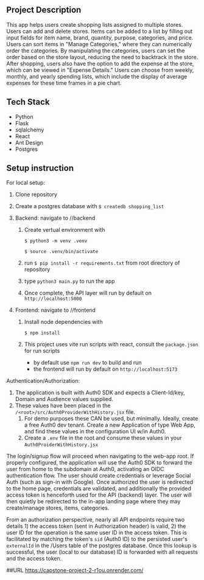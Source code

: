 ## Project Description

This app helps users create shopping lists assigned to multiple stores. Users can add and delete stores. Items can be added to a list by filling out input fields for item name, brand, quantity, purpose, categories, and price. Users can sort items in "Manage Categories," where they can numerically order the categories. By manipulating the categories, users can set the order based on the store layout, reducing the need to backtrack in the store. After shopping, users also have the option to add the expense at the store, which can be viewed in "Expense Details." Users can choose from weekly, monthly, and yearly spending lists, which include the display of average expenses for these time frames in a pie chart.

## Tech Stack

- Python
- Flask
- sqlalchemy
- React
- Ant Design
- Postgres

## Setup instruction

For local setup:

1. Clone repository
2. Create a postgres database with `$ createdb shopping_list `
3. Backend: navigate to /<root>/backend

   1. Create vertual environment with

      `$ python3 -m venv .venv`

      `$ source .venv/bin/activate`

   2. run `$ pip install -r requirements.txt` from root directory of repository
   3. type `python3 main.py` to run the app
   4. Once complete, the API layer will run by default on `http://localhost:5000`

4. Frontend: navigate to /<root>/frontend

   1. Install node dependencies with

      `$ npm install`

   2. This project uses vite run scripts with react, consult the `package.json` for run scripts
      - by default use `npm run dev` to build and run
      - the frontend will run by default on `http://localhost:5173`

Authentication/Authorization:

1. The application is built with Auth0 SDK and expects a Client-Id/key, Domain and Audience values supplied.
2. These values have been placed in the `/<root>/src/Auth0ProviderWithHistory.jsx` file.
   1. For demo purposes these CAN be used, but minimally. Ideally, create a free Auth0 dev tenant. Create a new Application of type Web App, and find these values in the configuration UI w/in Auth0.
   2. Create a `.env` file in the root and consume these values in your `Auth0ProiderWithHistory.jsx`

The login/signup flow will proceed when navigating to the web-app root. If properly configured, the application will use the Auth0 SDK to forward the user from home to the subdomain at Auth0, activating an OIDC authentication flow.
The user should create credentials or leverage Social Auth (such as sign-in with Google). Once authorized the user is redirected to the home page, credentials are validated, and additionally the provided access token is henceforth used for the API (backend) layer.
The user will then quietly be redirected to the in-app landing page where they may create/manage stores, items, categories.

From an authorization perspective, nearly all API endpoints require two details 1) the access token (sent in Authorization header) is valid, 2) the user ID for the operation is the same user ID in the access token. This is facilitated by matching the token's `sid` (Auth0 ID) to the persisted user's `externalId` in the /Users table of the postgres database. Once this lookup is successful, the user (local to our database) ID is forwarded with all requests and the access token.

##URL
https://capstone-project-2-r1ou.onrender.com/
